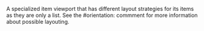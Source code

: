 A specialized item viewport that has different layout strategies for its items as they are only a list. See the #orientation: commment for more information about possible layouting.